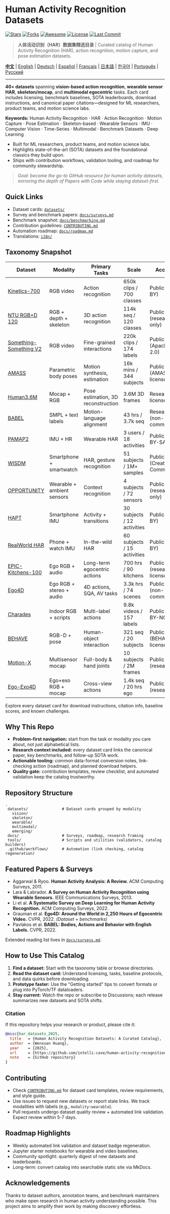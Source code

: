 # Human Activity Recognition Datasets

[![Stars](https://img.shields.io/github/stars/intelli-cave/human-activity-recognition-datasets?style=social)](https://github.com/intelli-cave/human-activity-recognition-datasets/stargazers)
[![Forks](https://img.shields.io/github/forks/intelli-cave/human-activity-recognition-datasets?style=social)](https://github.com/intelli-cave/human-activity-recognition-datasets/network/members)
[![Awesome](https://awesome.re/badge.svg)](https://awesome.re)
[![License](https://img.shields.io/github/license/intelli-cave/human-activity-recognition-datasets)](LICENSE)
[![Last Commit](https://img.shields.io/github/last-commit/intelli-cave/human-activity-recognition-datasets)](https://github.com/intelli-cave/human-activity-recognition-datasets/commits)

> **人体活动识别（HAR）数据集精选目录** | Curated catalog of Human Activity Recognition (HAR), action recognition, motion capture, and pose estimation datasets.

**[中文](i18n/README.zh.md)** | [English](README.md) | [Deutsch](i18n/README.de.md) | [Español](i18n/README.es.md) | [Français](i18n/README.fr.md) | [日本語](i18n/README.ja.md) | [한국어](i18n/README.ko.md) | [Português](i18n/README.pt.md) | [Русский](i18n/README.ru.md)

---

**40+ datasets** spanning **vision-based action recognition**, **wearable sensor HAR**, **skeleton/mocap**, and **multimodal egocentric** tasks. Each card includes licensing, benchmark baselines, SOTA leaderboards, download instructions, and canonical paper citations—designed for ML researchers, product teams, and motion science labs.

**Keywords:** Human Activity Recognition · HAR · Action Recognition · Motion Capture · Pose Estimation · Skeleton-based · Wearable Sensors · IMU · Computer Vision · Time-Series · Multimodal · Benchmark Datasets · Deep Learning

- Built for ML researchers, product teams, and motion science labs.
- Highlights state-of-the-art (SOTA) datasets and the foundational classics they build upon.
- Ships with contribution workflows, validation tooling, and roadmap for community stewardship.

> *Goal: become the go-to GitHub resource for human activity datasets, mirroring the depth of Papers with Code while staying dataset-first.*

## Quick Links
- Dataset cards: [`datasets/`](datasets/)
- Survey and benchmark papers: [`docs/surveys.md`](docs/surveys.md)
- Benchmark snapshot: [`docs/benchmarking.md`](docs/benchmarking.md)
- Contribution guidelines: [`CONTRIBUTING.md`](CONTRIBUTING.md)
- Automation roadmap: [`docs/roadmap.md`](docs/roadmap.md)
- Translations: [`i18n/`](i18n/)

## Taxonomy Snapshot

| Dataset | Modality | Primary Tasks | Scale | Access |
| --- | --- | --- | --- | --- |
| [Kinetics-700](datasets/vision/kinetics-700.md) | RGB video | Action recognition | 650k clips / 700 classes | Public (CC BY) |
| [NTU RGB+D 120](datasets/vision/ntu-rgbd-120.md) | RGB + depth + skeleton | 3D action recognition | 114k seq / 120 classes | Public (research-only) |
| [Something-Something V2](datasets/vision/something-something-v2.md) | RGB video | Fine-grained interactions | 220k clips / 174 labels | Public (Apache 2.0) |
| [AMASS](datasets/skeleton/amass.md) | Parametric body poses | Motion synthesis, estimation | 16k mins / 344 subjects | Public (AMASS license) |
| [Human3.6M](datasets/skeleton/human36m.md) | Mocap + RGB | Pose estimation, 3D reconstruction | 3.6M 3D frames | Research license |
| [BABEL](datasets/skeleton/babel.md) | SMPL + text labels | Motion-language alignment | 43 hrs / 3.7k seq | Research (non-commercial) |
| [PAMAP2](datasets/wearable/pamap2.md) | IMU + HR | Wearable HAR | 3 users / 18 activities | Public (CC BY-SA) |
| [WISDM](datasets/wearable/wisdm.md) | Smartphone + smartwatch | HAR, gesture recognition | 51 subjects / 1M+ samples | Public (Creative Commons) |
| [OPPORTUNITY](datasets/wearable/opportunity.md) | Wearable + ambient sensors | Context recognition | 4 subjects / 72 sensors | Public (research-only) |
| [HAPT](datasets/wearable/hapt.md) | Smartphone IMU | Activity + transitions | 30 subjects / 12 activities | Public (CC BY) |
| [RealWorld HAR](datasets/wearable/realworld-har.md) | Phone + watch IMU | In-the-wild HAR | 60 subjects / 15 activities | Public (CC BY) |
| [EPIC-Kitchens-100](datasets/multimodal/epic-kitchens-100.md) | Ego RGB + audio | Long-term egocentric actions | 700 hrs / 90 kitchens | Public (research license) |
| [Ego4D](datasets/multimodal/ego4d.md) | Ego RGB + stereo + audio | 4D actions, SQA, AV tasks | 3.3k hrs / 74 scenes | Public (non-commercial) |
| [Charades](datasets/multimodal/charades.md) | Indoor RGB + scripts | Multi-label actions | 9.8k videos / 157 labels | Public (CC BY-NC) |
| [BEHAVE](datasets/emerging/behave.md) | RGB-D + pose | Human-object interaction | 321 seq / 20 subjects | Public (BEHAVE license) |
| [Motion-X](datasets/emerging/motion-x.md) | Multisensor mocap | Full-body & hand joints | 10 subjects / 2M frames | Public (research) |
| [Ego-Exo4D](datasets/emerging/ego-exo4d.md) | Ego+exo RGB + mocap | Cross-view actions | 1.4k seq / 20 hrs ego | Public (research) |

Explore every dataset card for download instructions, citation info, baseline scores, and known challenges.

## Why This Repo
- **Problem-first navigation:** start from the task or modality you care about, not just alphabetical lists.
- **Research context included:** every dataset card links the canonical paper, key benchmarks, and follow-up SOTA work.
- **Actionable tooling:** common data-format conversion notes, link-checking action (roadmap), and planned download helpers.
- **Quality gate:** contribution templates, review checklist, and automated validation keep the catalog trustworthy.

## Repository Structure
```
.
 datasets/               # Dataset cards grouped by modality
   vision/
   skeleton/
   wearable/
   multimodal/
   emerging/
 docs/                   # Surveys, roadmap, research framing
 tools/                  # Scripts and utilities (validators, catalog builders)
 .github/workflows/      # Automation (link checking, catalog regeneration)
```

## Featured Papers & Surveys
- Aggarwal & Ryoo. **Human Activity Analysis: A Review.** ACM Computing Surveys, 2011.
- Lara & Labrador. **A Survey on Human Activity Recognition using Wearable Sensors.** IEEE Communications Surveys, 2013.
- Li et al. **A Systematic Survey on Deep Learning for Human Activity Recognition.** ACM Computing Surveys, 2022.
- Grauman et al. **Ego4D: Around the World in 2,250 Hours of Egocentric Video.** CVPR, 2022. *(Dataset + benchmarks)*
- Pavlakos et al. **BABEL: Bodies, Actions and Behavior with English Labels.** CVPR, 2022.

Extended reading list lives in [`docs/surveys.md`](docs/surveys.md).

## How to Use This Catalog
1. **Find a dataset:** Start with the taxonomy table or browse directories.
2. **Read the dataset card:** Understand licensing, tasks, baseline protocols, and data quirks before downloading.
3. **Prototype faster:** Use the "Getting started" tips to convert formats or plug into PyTorch/TF dataloaders.
4. **Stay current:** Watch the repo or subscribe to Discussions; each release summarizes new datasets and SOTA shifts.

### Citation
If this repository helps your research or product, please cite it:

```bibtex
@misc{har_datasets_2025,
  title   = {Human Activity Recognition Datasets: A Curated Catalog},
  author  = {Wenxuan Huang},
  year    = {2025},
  url     = {https://github.com/intelli-cave/human-activity-recognition-datasets},
  note    = {GitHub repository}
}
```

## Contributing
- Check [`CONTRIBUTING.md`](CONTRIBUTING.md) for dataset card templates, review requirements, and style guide.
- Use issues to request new datasets or report stale links. We track modalities with labels (e.g., `modality:wearable`).
- Pull requests undergo dataset quality review + automated link validation. Expect review within 5-7 days.

## Roadmap Highlights
- Weekly automated link validation and dataset badge regeneration.
- Jupyter starter notebooks for wearable and video baselines.
- Community spotlight: quarterly digest of new datasets and leaderboards.
- Long-term: convert catalog into searchable static site via MkDocs.

## Acknowledgements
Thanks to dataset authors, annotation teams, and benchmark maintainers who make open research in human activity understanding possible. This project aims to amplify their work by making discovery effortless.
